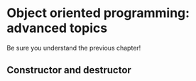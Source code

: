 # Object oriented programming: advanced topics

Be sure you understand the previous chapter!

## Constructor and destructor
